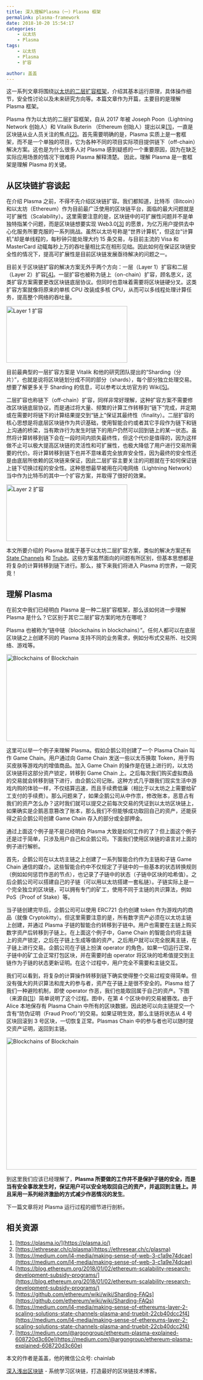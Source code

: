 ```yaml
---
title: 深入理解Plasma（一）Plasma 框架
permalink: plasma-framework
date: 2018-10-20 15:54:17
categories:
    - 以太坊
    - Plasma
tags:
    - 以太坊
    - Plasma
    - 扩容

author: 盖盖
---
```


这一系列文章将围绕[以太坊的二层扩容框架](https://wiki.learnblockchain.cn/ethereum/layer-2.html)，介绍其基本运行原理，具体操作细节，安全性讨论以及未来研究方向等。本篇文章作为开篇，主要目的是理解 Plasma 框架。


<!-- more -->


Plasma 作为以太坊的二层扩容框架，自从 2017 年被 Joseph Poon（Lightning Network 创始人）和 Vitalik Buterin （Ethereum 创始人）提出以来[[1]](http://plasma.io/plasma.pdf)，一直是区块链从业人员关注的焦点[[2]](https://ethresear.ch/c/plasma)。首先需要明确的是，Plasma 实质上是一套框架，而不是一个单独的项目，它为各种不同的项目实际项目提供链下（off-chain）解决方案。这也是为什么很多人对 Plasma 感到疑惑的一个重要原因，因为在缺乏实际应用场景的情况下很难将 Plasma 解释清楚。
因此，理解 Plasma 是一套框架是理解 Plasma 的关键。

## 从区块链扩容谈起

在介绍 Plasma 之前，不得不先介绍区块链扩容。我们都知道，比特币（Bitcoin）和以太坊（Ethereum）作为目前最广泛使用的区块链平台，面临的最大问题就是可扩展性（Scalability）。这里需要注意的是，区块链中的可扩展性问题并不是单独特指某个问题，而是区块链想要实现 Web3.0[[3]](https://medium.com/l4-media/making-sense-of-web-3-c1a9e74dcae) 的愿景，为亿万用户提供去中心化服务所要克服的一系列挑战。虽然以太坊号称是“世界计算机”，但这台“计算机”却是单线程的，每秒钟只能处理大约 15 条交易，与目前主流的 Visa 和 MasterCard 动辄每秒上万的吞吐量相比实在相形见绌。因此如何在保证区块链安全性的情况下，提高可扩展性是目前区块链发展亟待解决的问题之一。

目前关于区块链扩容的解决方案无外乎两个方向：一层（Layer 1）扩容和二层（Layer 2）扩容[[4]](https://blog.ethereum.org/2018/01/02/ethereum-scalability-research-development-subsidy-programs/)。一层扩容也被称为链上（on-chain）扩容，顾名思义，这类扩容方案需要更改区块链底层协议。但同时也意味着需要将区块链硬分叉。这类扩容方案就像将原来的单核 CPU 改装成多核 CPU，从而可以多线程处理计算任务，提高整个网络的吞吐量。

<img src="https://raw.githubusercontent.com/gitferry/mastering-ethereum/master/Plasma-in-depth/images/layer1.jpg"  width="320" height="150" alt="Layer 1 扩容" />

目前最典型的一层扩容方案是 Vitalik 和他的研究团队提出的“Sharding（分片）”，也就是说将区块链划分成不同的部分（shards），每个部分独立处理交易。想要了解更多关于 Sharding 的信息，可以参考以太坊官方的 Wiki[[5]](https://github.com/ethereum/wiki/wiki/Sharding-FAQs)。

二层扩容也称链下（off-chain）扩容，同样非常好理解，这种扩容方案不需要修改区块链底层协议，而是通过将大量、频繁的计算工作转移到“链下”完成，并定期或在需要时将链下的计算结果提交到“链上”保证其最终性（finality）。二层扩容的核心思想是将底层区块链作为共识基础，使用智能合约或者其它手段作为链下和链上沟通的桥梁，当有欺诈行为发生时链下的用户仍然可以回到链上的某一状态。虽然将计算转移到链下会在一段时间内损失最终性，但这个代价是值得的，因为这样做不止可以极大提高区块链的灵活性和可扩展性，也极大降低了用户进行交易所需要的代价。将计算转移到链下也并不意味着完全放弃安全性，因为最终的安全性还是由底层所依赖的区块链来保证，因此二层扩容主要关注的问题就在于如何保证链上链下切换过程的安全性。这种思想最早被用在闪电网络（Lightning Network）当中作为比特币的其中一个扩容方案，并取得了很好的效果。

<img src="https://raw.githubusercontent.com/gitferry/mastering-ethereum/master/Plasma-in-depth/images/layer2.jpg"  width="320" height="150" alt="Layer 2 扩容"/>

本文所要介绍的 Plasma 就属于基于以太坊二层扩容方案，类似的解决方案还有 [State Channels](https://medium.com/l4-media/generalized-state-channels-on-ethereum-de0357f5fb44) 和 [Trubit](https://truebit.io/)。这些方案虽然面向的问题有所区别，但基本思想都是将复杂的计算转移到链下进行。那么，接下来我们将进入 Plasma 的世界，一窥究竟！

## 理解 Plasma

在前文中我们已经明白 Plasma 是一种二层扩容框架，那么该如何进一步理解 Plasma 是什么？它区别于其它二层扩容方案的地方在哪呢？

Plasma 也被称为“链中链（blockchains in blockchains）”。任何人都可以在底层区块链之上创建不同的 Plasma 支持不同的业务需求，例如分布式交易所、社交网络、游戏等。

<img src="https://raw.githubusercontent.com/gitferry/mastering-ethereum/master/Plasma-in-depth/images/Blockchains-of-blockchain.png"  width="600" height="230" alt="Blockchains of Blockchain" />

这里可以举一个例子来理解 Plasma。假如企鹅公司创建了一个 Plasma Chain 叫作 Game Chain。用户通过向 Game Chain 发送一些以太币换取 Token，用于购买皮肤等游戏内的增值商品。加入 Game Chain 的操作是在链上进行的，以太坊区块链将这部分资产锁定，转移到 Game Chain 上。之后每次我们购买虚拟商品的交易就会转移到链下进行，由企鹅公司记账。这种方式几乎跟我们现实生活中游戏内购的体验一样，不仅结算迅速，而且手续费低廉（相比于以太坊之上需要给矿工支付的手续费）。那么问题来了，如果企鹅公司从中作祟，修改账本，恶意占有我们的资产怎么办？这时我们就可以提交之前每次交易的凭证到以太坊区块链上，如果确实是企鹅恶意篡改了账本，那么我们不但能够成功取回自己的资产，还能获得之前企鹅公司创建 Game Chain 存入的部分或全部押金。

通过上面这个例子是不是已经明白 Plasma 大致是如何工作的了？但上面这个例子还是过于简单，只涉及用户自己和企鹅公司。下面我们使用区块链的语言对上面的例子进行解析。

首先，企鹅公司在以太坊主链之上创建了一系列智能合约作为主链和子链 Game Chain 通信的媒介。这些智能合约中不仅规定了子链中的一些基本的状态转换规则（例如如何惩罚作恶的节点），也记录了子链中的状态（子链中区块的哈希值）。之后企鹅公司可以搭建自己的子链（可以用以太坊搭建一套私链）。子链实际上是一个完全独立的区块链，可以拥有专门的矿工，使用不同于主链的共识算法，例如 PoS（Proof of Stake）等。

当子链创建完毕后，企鹅公司可以使用 ERC721 合约创建 token 作为游戏内的商品（就像 Cryptokitty）。但这里需要注意的是，所有数字资产必须在以太坊主链上创建，并通过 Plasma 子链的智能合约转移到子链中。用户也需要在主链上购买数字资产后转移到子链上。在上面这个例子中，Game Chain 的智能合约将主链上的资产锁定，之后在子链上生成等值的资产。之后用户就可以完全脱离主链，在子链上进行交易。企鹅公司在子链上扮演 operator 的角色，如果一切运行正常，子链中的矿工会正常打包区块，并在需要时由 operator 将区块的哈希值提交到主链作为子链的状态更新证明。在这个过程中，用户完全不需要和主链交互。

我们可以看到，将复杂的计算操作转移到链下确实使得整个交易过程变得简单。但没有强大的共识算法和庞大的参与者，资产在子链上是很不安全的。Plasma 给了我们一种避险机制，即使 operator 作恶，我们也能取回属于自己的资产。下图（来源自[[1]](https://plasma.io/)）简单说明了这个过程。图中，在第 4 个区块中的交易被篡改。由于 Alice 本地保存有 Plasma Chain 中所有的区块数据，因此她可以向主链提交一个含有“防伪证明（Fraud Proof）”的交易。如果证明生效，那么主链将状态从 4 号区块回滚到 3 号区块，一切恢复正常。Plasmas Chain 中的参与者也可以随时提交资产证明，返回到主链。

<img src="https://raw.githubusercontent.com/gitferry/mastering-ethereum/master/Plasma-in-depth/images/Fraud-proof.png"  width="700" height="350" alt="Blockchains of Blockchain" />

到这里我们应该已经理解了，**Plasma 所要做的工作并不是保护子链的安全，而是当有安全事故发生时，保证用户可以安全地取回自己的资产，并返回到主链上。并且采用一系列经济激励的方式减少作恶情况的发生**。

下一篇文章将对 Plasma 运行过程的细节进行剖析。

## 相关资源

1. [https://plasma.io/](https://plasma.io/)
2. [https://ethresear.ch/c/plasma](https://ethresear.ch/c/plasma)
3. [https://medium.com/l4-media/making-sense-of-web-3-c1a9e74dcae](https://medium.com/l4-media/making-sense-of-web-3-c1a9e74dcae)
4. [https://blog.ethereum.org/2018/01/02/ethereum-scalability-research-development-subsidy-programs/](https://blog.ethereum.org/2018/01/02/ethereum-scalability-research-development-subsidy-programs/)
5. [https://github.com/ethereum/wiki/wiki/Sharding-FAQs](https://github.com/ethereum/wiki/wiki/Sharding-FAQs)
6. [https://medium.com/l4-media/making-sense-of-ethereums-layer-2-scaling-solutions-state-channels-plasma-and-truebit-22cb40dcc2f4](https://medium.com/l4-media/making-sense-of-ethereums-layer-2-scaling-solutions-state-channels-plasma-and-truebit-22cb40dcc2f4)
6. [https://medium.com/@argongroup/ethereum-plasma-explained-608720d3c60e](https://medium.com/@argongroup/ethereum-plasma-explained-608720d3c60e)


本文的作者是盖盖，他的微信公众号: chainlab

[深入浅出区块链](https://learnblockchain.cn/) - 系统学习区块链，打造最好的区块链技术博客。


